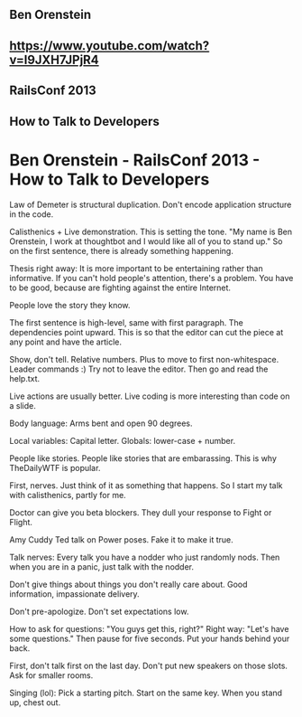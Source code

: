 Ben Orenstein
---
https://www.youtube.com/watch?v=l9JXH7JPjR4
---
RailsConf 2013
---
How to Talk to Developers
---
# Ben Orenstein - RailsConf 2013 - How to Talk to Developers

Law of Demeter is structural duplication. Don't encode application structure in the code.

Calisthenics + Live demonstration. This is setting the tone. "My name is Ben Orenstein, I work at thoughtbot and I would like all of you to stand up." So on the first sentence, there is already something happening.

Thesis right away: It is more important to be entertaining rather than informative. If you can't hold people's attention, there's a problem. You have to be good, because are fighting against the entire Internet.

People love the story they know.

The first sentence is high-level, same with first paragraph. The dependencies point upward. This is so that the editor can cut the piece at any point and have the article.

Show, don't tell. Relative numbers. Plus to move to first non-whitespace. Leader commands :) Try not to leave the editor. Then go and read the help.txt.

Live actions are usually better. Live coding is more interesting than code on a slide.

Body language: Arms bent and open 90 degrees.

Local variables: Capital letter. Globals: lower-case + number.

People like stories. People like stories that are embarassing. This is why TheDailyWTF is popular.

First, nerves. Just think of it as something that happens. So I start my talk with calisthenics, partly for me.

Doctor can give you beta blockers. They dull your response to Fight or Flight.

Amy Cuddy Ted talk on Power poses. Fake it to make it true.

Talk nerves: Every talk you have a nodder who just randomly nods. Then when you are in a panic, just talk with the nodder.

Don't give things about things you don't really care about. Good information, impassionate delivery.

Don't pre-apologize. Don't set expectations low.

How to ask for questions: "You guys get this, right?" Right way: "Let's have some questions." Then pause for five seconds. Put your hands behind your back.

First, don't talk first on the last day. Don't put new speakers on those slots. Ask for smaller rooms.

Singing (lol): Pick a starting pitch. Start on the same key. When you stand up, chest out.

